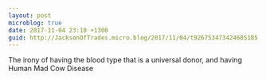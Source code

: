 ```yaml
---
layout: post
microblog: true
date: 2017-11-04 23:10 +1300
guid: http://JacksonOfTrades.micro.blog/2017/11/04/t926753473424605185.html
---
```

The irony of having the blood type that is a universal donor, and having Human Mad Cow Disease
